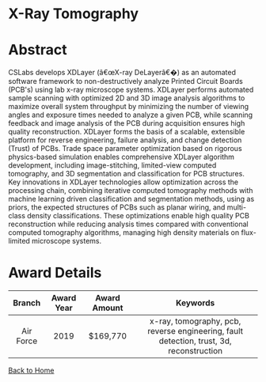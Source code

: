 
X-Ray Tomography
================

# Abstract


CSLabs develops XDLayer (â€œX-ray DeLayerâ€�) as an automated software framework to non-destructively analyze Printed Circuit Boards (PCB's) using lab x-ray microscope systems. XDLayer performs automated sample scanning with optimized 2D and 3D image analysis algorithms to maximize overall system throughput by minimizing the number of viewing angles and exposure times needed to analyze a given PCB, while scanning feedback and image analysis of the PCB during acquisition ensures high quality reconstruction. XDLayer forms the basis of a scalable, extensible platform for reverse engineering, failure analysis, and change detection (Trust) of PCBs. Trade space parameter optimization based on rigorous physics-based simulation enables comprehensive XDLayer algorithm development, including image-stitching, limited-view computed tomography, and 3D segmentation and classification for PCB structures. Key innovations in XDLayer technologies allow optimization across the processing chain, combining iterative computed tomography methods with machine learning driven classification and segmentation methods, using as priors, the expected structures of PCBs such as planar wiring, and multi-class density classifications. These optimizations enable high quality PCB reconstruction while reducing analysis times compared with conventional computed tomography algorithms, managing high density materials on flux-limited microscope systems.  

# Award Details

|Branch|Award Year|Award Amount|Keywords|
| :---: | :---: | :---: | :---: |
|Air Force|2019|$169,770|x-ray, tomography, pcb, reverse engineering, fault detection, trust, 3d, reconstruction|
  
  


[Back to Home](https://github.com/chrischow/dod_sbir_awards#1464)